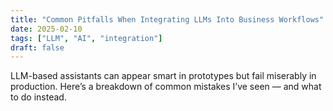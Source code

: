 ```yaml
---
title: "Common Pitfalls When Integrating LLMs Into Business Workflows"
date: 2025-02-10
tags: ["LLM", "AI", "integration"]
draft: false
---
```


LLM-based assistants can appear smart in prototypes but fail miserably in production. Here’s a breakdown of common mistakes I’ve seen — and what to do instead.
